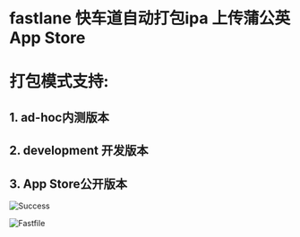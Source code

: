 # fastlane 快车道自动打包ipa 上传蒲公英 App Store

# 打包模式支持:
## 1.  ad-hoc内测版本  
## 2. development 开发版本
## 3. App Store公开版本

![Success](https://github.com/XLsn0w/fastlane/blob/master/img/Fastfile.png?raw=true)

![Fastfile](https://github.com/XLsn0w/fastlane/blob/master/img/Success.png?raw=true)
